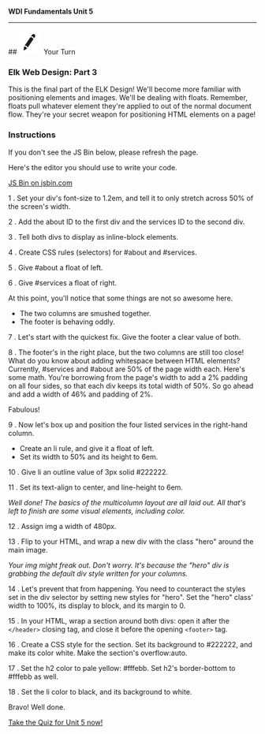 **WDI Fundamentals Unit 5**

---

##![Your Turn](../assets/exercise.png) Your Turn

### Elk Web Design: Part 3

This is the final part of the ELK Design! We'll become more familiar with positioning elements and images. We'll be dealing with floats. Remember, floats pull whatever element they're applied to out of the normal document flow. They're your secret weapon for positioning HTML elements on a page!

### Instructions
If you don't see the JS Bin below, please refresh the page.

Here's the editor you should use to write your code.

<a class="jsbin-embed" href="http://jsbin.com/luzubuy/embed?html,css,outputheight=600px">JS Bin on jsbin.com</a><script src="http://static.jsbin.com/js/embed.min.js?3.35.12"></script>

1 . Set your div's font-size to 1.2em, and tell it to only stretch across 50% of the screen's width.

2 . Add the about ID to the first div and the services ID to the second div.

3 . Tell both divs to display as inline-block elements.

4 . Create CSS rules (selectors) for #about and #services.

5 . Give #about a float of left.

6 . Give #services a float of right.

At this point, you'll notice that some things are not so awesome here.
  * The two columns are smushed together.
  * The footer is behaving oddly.

7 . Let's start with the quickest fix. Give the footer a clear value of both.

8 . The footer's in the right place, but the two columns are still too close! What do you know about adding whitespace between HTML elements? Currently, #services and #about are 50% of the page width each. Here's some math. You're borrowing from the page's width to add a 2% padding on all four sides, so that each div keeps its total width of 50%. So go ahead and add a width of 46% and padding of 2%.

Fabulous!

9 . Now let's box up and position the four listed services in the right-hand column.

  * Create an li rule, and give it a float of left.
  * Set its width to 50% and its height to 6em.

10 . Give li an outline value of 3px solid #222222.

11 . Set its text-align to center, and line-height to 6em.

*Well done! The basics of the multicolumn layout are all laid out. All that's left to finish are some visual elements, including color.*

12 . Assign img a width of 480px.

13 . Flip to your HTML, and wrap a new div with the class "hero" around the main image.

*Your img might freak out. Don't worry. It's because the "hero" div is grabbing the default div style written for your columns.*

14 . Let's prevent that from happening. You need to counteract the styles set in the div selector by setting new styles for "hero". Set the "hero" class' width to 100%, its display to block, and its margin to 0.

15 . In your HTML, wrap a section around both divs: open it after the `</header>` closing tag, and close it before the opening `<footer>` tag.

16 . Create a CSS style for the section. Set its background to #222222, and make its color white. Make the section's overflow:auto.

17 . Set the h2 color to pale yellow: #fffebb. Set h2's border-bottom to #fffebb as well.

18 . Set the li color to black, and its background to white.

Bravo! Well done.

[Take the Quiz for Unit 5 now!](10_quiz.md)
